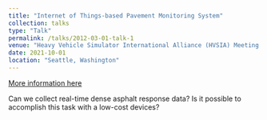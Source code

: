 ```yaml
---
title: "Internet of Things-based Pavement Monitoring System"
collection: talks
type: "Talk"
permalink: /talks/2012-03-01-talk-1
venue: "Heavy Vehicle Simulator International Alliance (HVSIA) Meeting 2021"
date: 2021-10-01
location: "Seattle, Washington"
---
```

[More information here](http://kbekiroglu.github.io/files/PMS_HVSIA.pdf)

Can we collect real-time dense asphalt response data? Is it possible to accomplish this task with a low-cost devices? 
